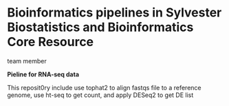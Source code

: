 # Bioinformatics pipelines in Sylvester Biostatistics and Bioinformatics Core Resource
team member

**Pieline for RNA-seq data**


This reposit0ry include use tophat2 to align fastqs file to a reference genome, use ht-seq to get count, and apply DESeq2 to get DE list 
